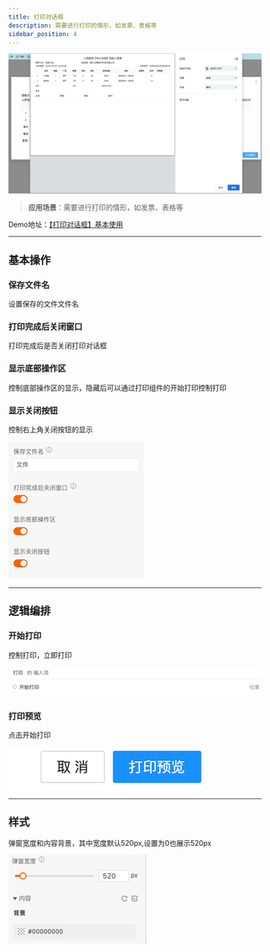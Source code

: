 ```yaml
---
title: 打印对话框
description: 需要进行打印的情形，如发票、表格等
sidebar_position: 4
---
```


![Alt text](img/image.png)

> **应用场景**：需要进行打印的情形，如发票、表格等

Demo地址：[【打印对话框】基本使用](https://my.mybricks.world/mybricks-pc-page/index.html?id=477865893630021)

----

## 基本操作
### 保存文件名
设置保存的文件文件名

### 打印完成后关闭窗口
打印完成后是否关闭打印对话框

### 显示底部操作区
控制底部操作区的显示，隐藏后可以通过打印组件的开始打印控制打印

### 显示关闭按钮
控制右上角关闭按钮的显示

![Alt text](img/image-1.png)

----
## 逻辑编排
### 开始打印
控制打印，立即打印

![Alt text](img/image-2.png)

### 打印预览
点击开始打印

![Alt text](img/image-3.png)

----

## 样式
弹窗宽度和内容背景，其中宽度默认520px,设置为0也展示520px

![Alt text](img/image-4.png)
